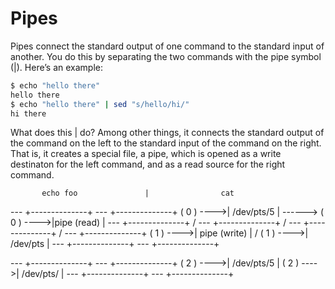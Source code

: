 # Pipes

Pipes connect the standard output of one command to the standard input of another. You do this by separating the two commands with the pipe symbol (|). Here’s an example:

```bash
$ echo "hello there"
hello there
$ echo "hello there" | sed "s/hello/hi/"
hi there
```

What does this | do? Among other things, it connects the standard output of the command on the left to the standard input of the command on the right. That is, it creates a special file, a pipe, which is opened as a write destinaton for the left command, and as a read source for the right command.

           echo foo               |                cat

 ---       +--------------+               ---       +--------------+
( 0 ) ---->| /dev/pts/5   |     ------>  ( 0 ) ---->|pipe (read)   |
 ---       +--------------+    /          ---       +--------------+
                              /
 ---       +--------------+  /            ---       +--------------+
( 1 ) ---->| pipe (write) | /            ( 1 ) ---->| /dev/pts     |
 ---       +--------------+               ---       +--------------+

 ---       +--------------+               ---       +--------------+
( 2 ) ---->| /dev/pts/5   |              ( 2 ) ---->| /dev/pts/    |
 ---       +--------------+               ---       +--------------+
